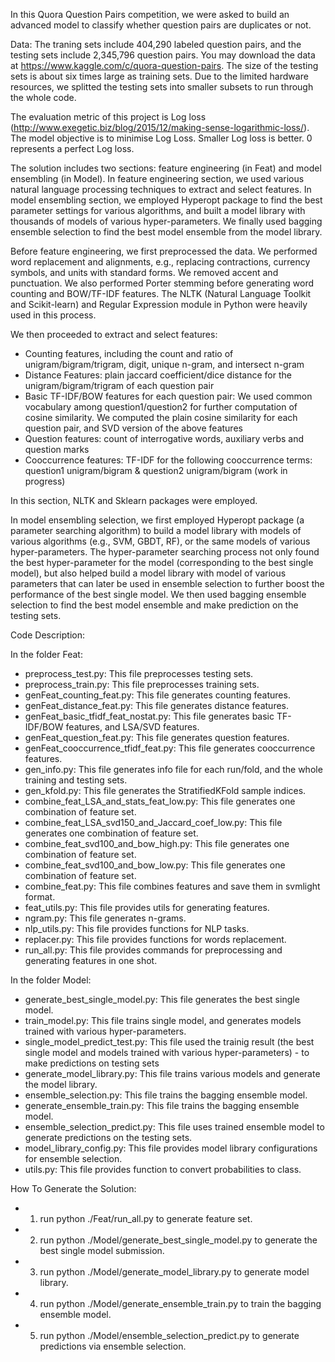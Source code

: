 In this Quora Question Pairs competition, we were asked to build an advanced model to classify whether question pairs are duplicates or not.

Data: The traning sets include 404,290 labeled question pairs, and the testing sets include 2,345,796 question pairs. You may download the data at https://www.kaggle.com/c/quora-question-pairs. The size of the testing sets is about six times large as training sets. Due to the limited hardware resources, we splitted the testing sets into smaller subsets to run through the whole code.  

The evaluation metric of this project is Log loss (http://www.exegetic.biz/blog/2015/12/making-sense-logarithmic-loss/). The model objective is to minimise Log Loss. Smaller Log loss is better. 0 represents a perfect Log loss.

The solution includes two sections: feature engineering (in Feat) and model ensembling (in Model). In feature engineering section, we used various natural language processing techniques to extract and select features. In model ensembling section, we employed Hyperopt package to find the best parameter settings for various algorithms, and built a model library with thousands of models of various hyper-parameters. We finally used bagging ensemble selection to find the best model ensemble from the model library. 

Before feature engineering, we first preprocessed the data. We performed word replacement and alignments, e.g., replacing contractions, currency symbols, and units with standard forms. We removed accent and punctuation. We also performed Porter stemming before generating word counting and BOW/TF-IDF features. The NLTK (Natural Language Toolkit and Scikit-learn) and Regular Expression module in Python were heavily used in this process.

We then proceeded to extract and select features:
- Counting features, including the count and ratio of unigram/bigram/trigram, digit, unique n-gram, and intersect n-gram
- Distance Features: plain jaccard coefficient/dice distance for the unigram/bigram/trigram of each question pair
- Basic TF-IDF/BOW features for each question pair: We used common vocabulary among question1/question2 for further computation of cosine similarity. We computed the plain cosine similarity for each question pair, and SVD version of the above features
- Question features: count of interrogative words, auxiliary verbs and question marks
- Cooccurrence features: TF-IDF for the following cooccurrence terms: question1 unigram/bigram & question2 unigram/bigram (work in progress)

In this section, NLTK and Sklearn packages were employed.

In model ensembling selection, we first employed Hyperopt package (a parameter searching algorithm) to build a model library with models of various algorithms (e.g., SVM, GBDT, RF), or the same models of various hyper-parameters. The hyper-parameter searching process not only found the best hyper-parameter for the model (corresponding to the best single model), but also helped build a model library with model of various parameters that can later be used in ensemble selection to further boost the performance of the best single model. We then used bagging ensemble selection to find the best model ensemble and make prediction on the testing sets.

Code Description: 

In the folder Feat:

- preprocess_test.py: This file preprocesses testing sets.
- preprocess_train.py: This file preprocesses training sets.
- genFeat_counting_feat.py: This file generates counting features.
- genFeat_distance_feat.py: This file generates distance features.
- genFeat_basic_tfidf_feat_nostat.py: This file generates basic TF-IDF/BOW features, and LSA/SVD features.
- genFeat_question_feat.py: This file generates question features.
- genFeat_cooccurrence_tfidf_feat.py: This file generates cooccurrence features.
- gen_info.py: This file generates info file for each run/fold, and the whole training and testing sets.
- gen_kfold.py: This file generates the StratifiedKFold sample indices.
- combine_feat_LSA_and_stats_feat_low.py: This file generates one combination of feature set.
- combine_feat_LSA_svd150_and_Jaccard_coef_low.py: This file generates one combination of feature set.
- combine_feat_svd100_and_bow_high.py: This file generates one combination of feature set.
- combine_feat_svd100_and_bow_low.py: This file generates one combination of feature set.
- combine_feat.py: This file combines features and save them in svmlight format.
- feat_utils.py: This file provides utils for generating features.
- ngram.py: This file generates n-grams.
- nlp_utils.py: This file provides functions for NLP tasks.
- replacer.py: This file provides functions for words replacement.
- run_all.py: This file provides commands for preprocessing and generating features in one shot.

In the folder Model:

- generate_best_single_model.py: This file generates the best single model.
- train_model.py: This file trains single model, and generates models trained with various hyper-parameters.
- single_model_predict_test.py: This file used the trainig result (the best single model and models trained with various hyper-parameters) - to make predictions on testing sets
- generate_model_library.py: This file trains various models and generate the model library.
- ensemble_selection.py: This file trains the bagging ensemble model.
- generate_ensemble_train.py: This file trains the bagging ensemble model.
- ensemble_selection_predict.py: This file uses trained ensemble model to generate predictions on the testing sets.
- model_library_config.py: This file provides model library configurations for ensemble selection.
- utils.py: This file provides function to convert probabilities to class.

How To Generate the Solution:
- 1. run python ./Feat/run_all.py to generate feature set. 
- 2. run python ./Model/generate_best_single_model.py to generate the best single model submission.
- 3. run python ./Model/generate_model_library.py to generate model library.
- 4. run python ./Model/generate_ensemble_train.py to train the bagging ensemble model.
- 5. run python ./Model/ensemble_selection_predict.py to generate predictions via ensemble selection.
